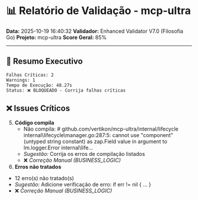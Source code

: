 # 📊 Relatório de Validação - mcp-ultra

**Data:** 2025-10-19 16:40:32
**Validador:** Enhanced Validator V7.0 (Filosofia Go)
**Projeto:** mcp-ultra
**Score Geral:** 85%

---

## 🎯 Resumo Executivo

```
Falhas Críticas: 2
Warnings: 1
Tempo de Execução: 48.27s
Status: ❌ BLOQUEADO - Corrija falhas críticas
```

## ❌ Issues Críticos

5. **Código compila**
   - Não compila: # github.com/vertikon/mcp-ultra/internal/lifecycle
internal\lifecycle\manager.go:287:5: cannot use "component" (untyped string constant) as zap.Field value in argument to lm.logger.Error
internal\life...
   - *Sugestão:* Corrija os erros de compilação listados
   - ❌ *Correção Manual (BUSINESS_LOGIC)*
15. **Erros não tratados**
   - 12 erro(s) não tratado(s)
   - *Sugestão:* Adicione verificação de erro: if err != nil { ... }
   - ❌ *Correção Manual (BUSINESS_LOGIC)*

